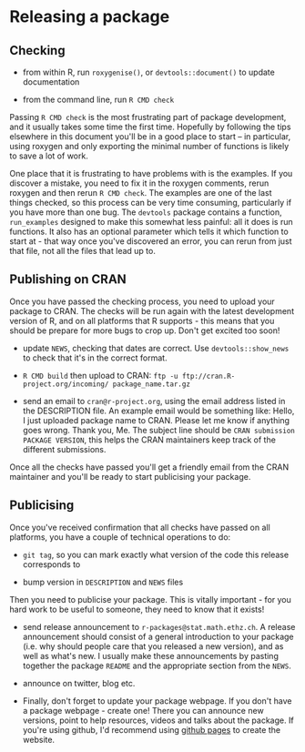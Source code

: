 # Releasing a package

## Checking

* from within R, run `roxygenise()`, or `devtools::document()` to update
  documentation

* from the command line, run `R CMD check`

Passing `R CMD check` is the most frustrating part of package development, and it usually takes some time the first time. Hopefully by following the tips elsewhere in this document you'll be in a good place to start – in particular, using roxygen and only exporting the minimal number of functions is likely to save a lot of work.

One place that it is frustrating to have problems with is the examples. If you discover a mistake, you need to fix it in the roxygen comments, rerun roxygen and then rerun `R CMD check`. The examples are one of the last things checked, so this process can be very time consuming, particularly if you have more than one bug. The `devtools` package contains a function, `run_examples` designed to make this somewhat less painful: all it does is run functions. It also has an optional parameter which tells it which function to start at - that way once you've discovered an error, you can rerun from just that file, not all the files that lead up to.

## Publishing on CRAN

Once you have passed the checking process, you need to upload your package to CRAN.  The checks will be run again with the latest development version of R, and on all platforms that R supports - this means that you should be prepare for more bugs to crop up.  Don't get excited too soon!

* update `NEWS`, checking that dates are correct. Use `devtools::show_news` to
  check that it's in the correct format.

* `R CMD build` then upload to CRAN: 
  `ftp -u ftp://cran.R-project.org/incoming/ package_name.tar.gz`

* send an email to `cran@r-project.org`, using the email address listed in the DESCRIPTION file. An example email would be something like: Hello, I just uploaded package name to CRAN. Please let me know if anything goes wrong. Thank you, Me. The subject line should be `CRAN submission PACKAGE VERSION`, this helps the CRAN maintainers keep track of the different submissions.

Once all the checks have passed you'll get a friendly email from the CRAN maintainer and you'll be ready to start publicising your package.

## Publicising

Once you've received confirmation that all checks have passed on all platforms, you have a couple of technical operations to do:

* `git tag`, so you can mark exactly what version of the code this release
  corresponds to

* bump version in `DESCRIPTION` and `NEWS` files

Then you need to publicise your package.  This is vitally important - for you hard work to be useful to someone, they need to know that it exists!

* send release announcement to `r-packages@stat.math.ethz.ch`. A release
  announcement should consist of a general introduction to your package (i.e.
  why should people care that you released a new version), and as well as
  what's new. I usually make these announcements by pasting together the
  package `README` and the appropriate section from the `NEWS`.

* announce on twitter, blog etc.

* Finally, don't forget to update your package webpage. If you don't have a
  package webpage - create one! There you can announce new versions, point to
  help resources, videos and talks about the package. If you're using github,
  I'd recommend using [github pages](http://pages.github.com/) to create the
  website.
  